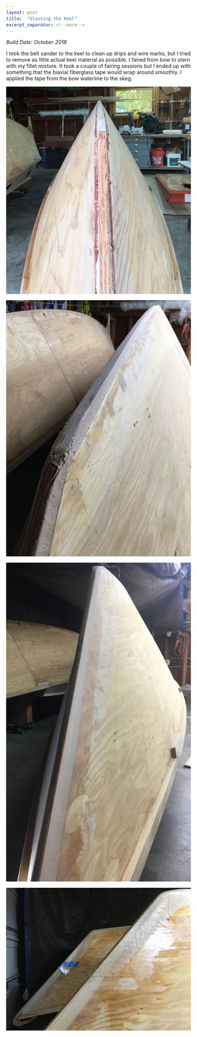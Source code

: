 ```yaml
---
layout: post
title:  "Glassing the Keel"
excerpt_separator: <!--more-->
---
```


*Build Date: October 2018*

I took the belt sander to the keel to clean up drips and wire marks, but I tried to remove as little actual keel material as possible. I faired from bow to stern with my fillet mixture. It took a couple of fairing sessions but I ended up with something that the biaxial fiberglass tape would wrap around smoothly. I applied the tape from the bow waterline to the skeg.

<!--more-->

![Sanded](/assets/images/keel-1.jpg)

![Fairing](/assets/images/keel-2.jpg)

![More Fairing](/assets/images/keel-3.jpg)

![Trimming Glass at Bows](/assets/images/keel-4.jpg)
